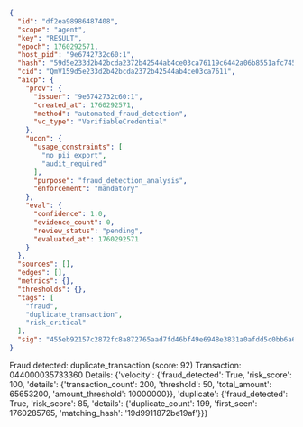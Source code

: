 ```json
{
  "id": "df2ea98986487408",
  "scope": "agent",
  "key": "RESULT",
  "epoch": 1760292571,
  "host_pid": "9e6742732c60:1",
  "hash": "59d5e233d2b42bcda2372b42544ab4ce03ca76119c6442a06b8551afc7455871",
  "cid": "QmV159d5e233d2b42bcda2372b42544ab4ce03ca7611",
  "aicp": {
    "prov": {
      "issuer": "9e6742732c60:1",
      "created_at": 1760292571,
      "method": "automated_fraud_detection",
      "vc_type": "VerifiableCredential"
    },
    "ucon": {
      "usage_constraints": [
        "no_pii_export",
        "audit_required"
      ],
      "purpose": "fraud_detection_analysis",
      "enforcement": "mandatory"
    },
    "eval": {
      "confidence": 1.0,
      "evidence_count": 0,
      "review_status": "pending",
      "evaluated_at": 1760292571
    }
  },
  "sources": [],
  "edges": [],
  "metrics": {},
  "thresholds": {},
  "tags": [
    "fraud",
    "duplicate_transaction",
    "risk_critical"
  ],
  "sig": "455eb92157c2872fc8a872765aad7fd46bf49e6948e3831a0afdd5c0bb6a628e"
}
```

Fraud detected: duplicate_transaction (score: 92)
Transaction: 044000035733360
Details: {'velocity': {'fraud_detected': True, 'risk_score': 100, 'details': {'transaction_count': 200, 'threshold': 50, 'total_amount': 65653200, 'amount_threshold': 10000000}}, 'duplicate': {'fraud_detected': True, 'risk_score': 85, 'details': {'duplicate_count': 199, 'first_seen': 1760285765, 'matching_hash': '19d9911872be19af'}}}